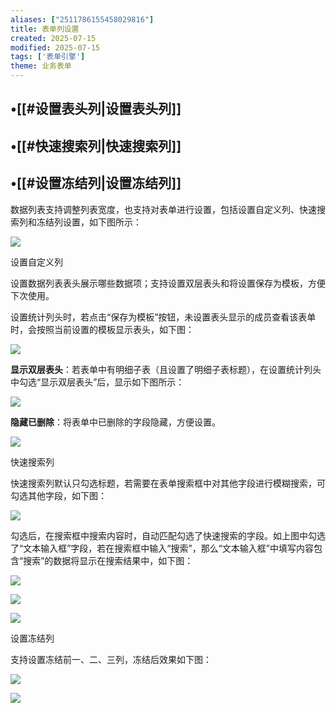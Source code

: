 ```yaml
---
aliases: ["2511786155458029816"]
title: 表单列设置
created: 2025-07-15
modified: 2025-07-15
tags: ['表单引擎']
theme: 业务表单
---
```


## •[[#设置表头列|设置表头列]]

## •[[#快速搜索列|快速搜索列]]

## •[[#设置冻结列|设置冻结列]]

数据列表支持调整列表宽度，也支持对表单进行设置，包括设置自定义列、快速搜索列和冻结列设置，如下图所示：

![](https://myhelpdoc.oss-cn-heyuan.aliyuncs.com/mdimages/e85e3a05c40e02fec32e1c469a111804.jpg)

设置自定义列

设置数据列表表头展示哪些数据项；支持设置双层表头和将设置保存为模板，方便下次使用。

设置统计列头时，若点击“保存为模板”按钮，未设置表头显示的成员查看该表单时，会按照当前设置的模板显示表头，如下图：

![](https://myhelpdoc.oss-cn-heyuan.aliyuncs.com/mdimages/28c8b3271d1df234dd3a5b6c69b2a2e7.jpg)

**显示双层表头**：若表单中有明细子表（且设置了明细子表标题），在设置统计列头中勾选“显示双层表头”后，显示如下图所示：

![](https://myhelpdoc.oss-cn-heyuan.aliyuncs.com/mdimages/c6809c9c62bdc04ba4c6259f965ae45f.jpg)

**隐藏已删除**：将表单中已删除的字段隐藏，方便设置。

![](https://myhelpdoc.oss-cn-heyuan.aliyuncs.com/mdimages/6f413e086a21142f88835b3233972476.jpg)

快速搜索列

快速搜索列默认只勾选标题，若需要在表单搜索框中对其他字段进行模糊搜索，可勾选其他字段，如下图：

![](https://myhelpdoc.oss-cn-heyuan.aliyuncs.com/mdimages/834dc3af6cd03d421fecda8a227146b3.jpg)

勾选后，在搜索框中搜索内容时，自动匹配勾选了快速搜索的字段。如上图中勾选了“文本输入框”字段，若在搜索框中输入“搜索”，那么“文本输入框”中填写内容包含“搜索”的数据将显示在搜索结果中，如下图：

![](https://myhelpdoc.oss-cn-heyuan.aliyuncs.com/mdimages/5d46a93ee6b2e287e020d5a3e05592ca.jpg)

![](https://myhelpdoc.oss-cn-heyuan.aliyuncs.com/mdimages/e0e8a13dae8e5aef848ab74d2656d140.jpg)

![](https://myhelpdoc.oss-cn-heyuan.aliyuncs.com/mdimages/5ea6102eacc75e7d2800bcf8e60ff3ae.jpg)

设置冻结列

支持设置冻结前一、二、三列，冻结后效果如下图：

![](https://myhelpdoc.oss-cn-heyuan.aliyuncs.com/mdimages/b7f61bf7da77002987dd188f741a2308.jpg)

![](https://myhelpdoc.oss-cn-heyuan.aliyuncs.com/mdimages/613ae087b3aabe1c83d479df0cb34bc2.jpg)

